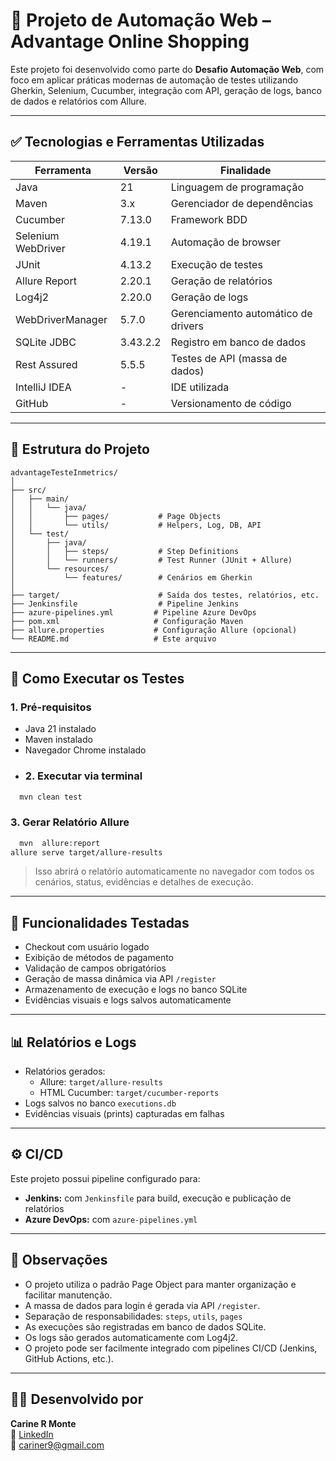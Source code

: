 
# 🧪 Projeto de Automação Web – Advantage Online Shopping

Este projeto foi desenvolvido como parte do **Desafio Automação Web**, com foco em aplicar práticas modernas de automação de testes utilizando Gherkin, Selenium, Cucumber, integração com API, geração de logs, banco de dados e relatórios com Allure.

---

## ✅ Tecnologias e Ferramentas Utilizadas

| Ferramenta         | Versão         | Finalidade                          |
|--------------------|----------------|-------------------------------------|
| Java               | 21             | Linguagem de programação            |
| Maven              | 3.x            | Gerenciador de dependências         |
| Cucumber           | 7.13.0         | Framework BDD                       |
| Selenium WebDriver | 4.19.1         | Automação de browser                |
| JUnit              | 4.13.2         | Execução de testes                  |
| Allure Report      | 2.20.1         | Geração de relatórios               |
| Log4j2             | 2.20.0         | Geração de logs                     |
| WebDriverManager   | 5.7.0          | Gerenciamento automático de drivers |
| SQLite JDBC        | 3.43.2.2       | Registro em banco de dados          |
| Rest Assured       | 5.5.5          | Testes de API (massa de dados)      |
| IntelliJ IDEA      | -              | IDE utilizada                       |
| GitHub             | -              | Versionamento de código             |

---

## 📁 Estrutura do Projeto

```
advantageTesteInmetrics/
│
├── src/
│   ├── main/
│   │   └── java/
│   │       ├── pages/           # Page Objects
│   │       └── utils/           # Helpers, Log, DB, API
│   └── test/
│       ├── java/
│       │   ├── steps/           # Step Definitions
│       │   └── runners/         # Test Runner (JUnit + Allure)
│       └── resources/
│           └── features/        # Cenários em Gherkin
│
├── target/                      # Saída dos testes, relatórios, etc.
├── Jenkinsfile                  # Pipeline Jenkins
├── azure-pipelines.yml         # Pipeline Azure DevOps
├── pom.xml                     # Configuração Maven
├── allure.properties           # Configuração Allure (opcional)
└── README.md                   # Este arquivo
```


---
## 🧪 Como Executar os Testes

### 1. Pré-requisitos

- Java 21 instalado
- Maven instalado
- Navegador Chrome instalado
- ### 2. Executar via terminal

``` bash
  mvn clean test
```

### 3. Gerar Relatório Allure

```bash
  mvn  allure:report
allure serve target/allure-results
```
> Isso abrirá o relatório automaticamente no navegador com todos os cenários, status, evidências e detalhes de execução.


---


## 🧪 Funcionalidades Testadas

- Checkout com usuário logado
- Exibição de métodos de pagamento
- Validação de campos obrigatórios
- Geração de massa dinâmica via API `/register`
- Armazenamento de execução e logs no banco SQLite
- Evidências visuais e logs salvos automaticamente
---
## 📊 Relatórios e Logs

- Relatórios gerados:
    - Allure: `target/allure-results`
    - HTML Cucumber: `target/cucumber-reports`
- Logs salvos no banco `executions.db`
- Evidências visuais (prints) capturadas em falhas

---
## ⚙️ CI/CD

Este projeto possui pipeline configurado para:

- **Jenkins:** com `Jenkinsfile` para build, execução e publicação de relatórios
- **Azure DevOps:** com `azure-pipelines.yml`

---

## 📌 Observações

- O projeto utiliza o padrão Page Object para manter organização e facilitar manutenção.
- A massa de dados para login é gerada via API `/register`.
- Separação de responsabilidades: `steps`, `utils`, `pages`
- As execuções são registradas em banco de dados SQLite.
- Os logs são gerados automaticamente com Log4j2.
- O projeto pode ser facilmente integrado com pipelines CI/CD (Jenkins, GitHub Actions, etc.).

---
## 👩‍💻 Desenvolvido por

**Carine R Monte**  
🔗 [LinkedIn](https://www.linkedin.com/in/carine-rodrigues-monte/)  
📧 cariner9@gmail.com  